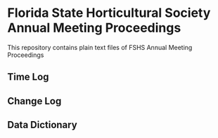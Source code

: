 # Florida State Horticultural Society Annual Meeting Proceedings
 This repository contains plain text files of FSHS Annual Meeting Proceedings

## Time Log


## Change Log


## Data Dictionary

